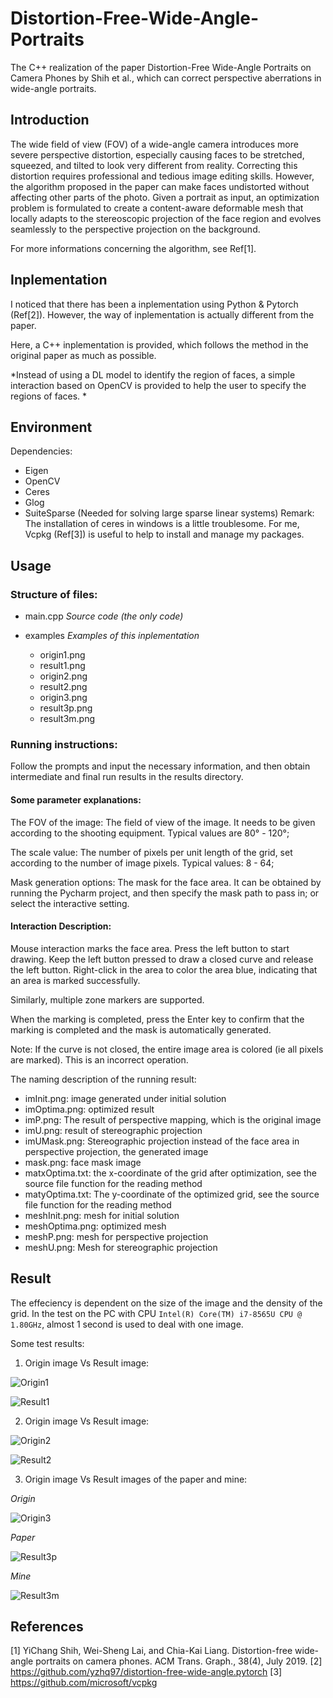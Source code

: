 # Distortion-Free-Wide-Angle-Portraits
The C++ realization of the paper Distortion-Free Wide-Angle Portraits on Camera Phones by Shih et al., which can correct perspective aberrations in wide-angle portraits. 

## Introduction
The wide field of view (FOV) of a wide-angle camera introduces more severe perspective distortion, especially causing faces to be stretched, squeezed, and tilted to look very different from reality. Correcting this distortion requires professional and tedious image editing skills. However, the algorithm proposed in the paper can make faces undistorted without affecting other parts of the photo. Given a portrait as input, an optimization problem is formulated to create a content-aware deformable mesh that locally adapts to the stereoscopic projection of the face region and evolves seamlessly to the perspective projection on the background.

For more informations concerning the algorithm, see Ref[1].

## Inplementation
I noticed that there has been a inplementation using Python & Pytorch (Ref[2]). However, the way of inplementation is actually different from the paper.

Here, a C++ inplementation is provided, which follows the method in the original paper as much as possible.

*Instead of using a DL model to identify the region of faces, a simple interaction based on OpenCV is provided to help the user to specify the regions of faces. *

## Environment
Dependencies:
* Eigen
* OpenCV
* Ceres
* Glog
* SuiteSparse (Needed for solving large sparse linear systems)
Remark: The installation of ceres in windows is a little troublesome. For me, Vcpkg (Ref[3]) is useful to help to install and manage my packages. 

## Usage
### Structure of files:

- main.cpp  *Source code (the only code)*

- examples  *Examples of this inplementation*
  - origin1.png
  - result1.png
  - origin2.png
  - result2.png
  - origin3.png
  - result3p.png
  - result3m.png
  
### Running instructions:

Follow the prompts and input the necessary information, and then obtain intermediate and final run results in the results directory.

#### Some parameter explanations:

The FOV of the image: The field of view of the image. It needs to be given according to the shooting equipment. Typical values are 80° - 120°;

The scale value: The number of pixels per unit length of the grid, set according to the number of image pixels. Typical values: 8 - 64;

Mask generation options: The mask for the face area. It can be obtained by running the Pycharm project, and then specify the mask path to pass in; or select the interactive setting.

#### Interaction Description:

Mouse interaction marks the face area. Press the left button to start drawing. Keep the left button pressed to draw a closed curve and release the left button. Right-click in the area to color the area blue, indicating that an area is marked successfully.

Similarly, multiple zone markers are supported.

When the marking is completed, press the Enter key to confirm that the marking is completed and the mask is automatically generated.

Note: If the curve is not closed, the entire image area is colored (ie all pixels are marked). This is an incorrect operation.

The naming description of the running result:

* imInit.png: image generated under initial solution
* imOptima.png: optimized result
* imP.png: The result of perspective mapping, which is the original image
* imU.png: result of stereographic projection
* imUMask.png: Stereographic projection instead of the face area in perspective projection, the generated image
* mask.png: face mask image
* matxOptima.txt: the x-coordinate of the grid after optimization, see the source file function for the reading method
* matyOptima.txt: The y-coordinate of the optimized grid, see the source file function for the reading method
* meshInit.png: mesh for initial solution
* meshOptima.png: optimized mesh
* meshP.png: mesh for perspective projection
* meshU.png: Mesh for stereographic projection

## Result
The effeciency is dependent on the size of the image and the density of the grid. In the test on the PC with CPU `Intel(R) Core(TM) i7-8565U CPU @ 1.80GHz`, almost 1 second is used to deal with one image.  

Some test results:

1. Origin image Vs Result image:

![Origin1](./examples/origin1.png)

![Result1](./examples/result1.png)

2. Origin image Vs Result image:

![Origin2](./examples/origin2.png)

![Result2](./examples/result2.png)

3. Origin image Vs Result images of the paper and mine:

*Origin*

![Origin3](./examples/origin3.png)

*Paper*

![Result3p](./examples/result3p.png)

*Mine*

![Result3m](./examples/result3m.png)

## References
[1] YiChang Shih, Wei-Sheng Lai, and Chia-Kai Liang. Distortion-free wide-angle portraits on camera phones. ACM Trans. Graph., 38(4), July 2019.
[2] https://github.com/yzhq97/distortion-free-wide-angle.pytorch
[3] https://github.com/microsoft/vcpkg
